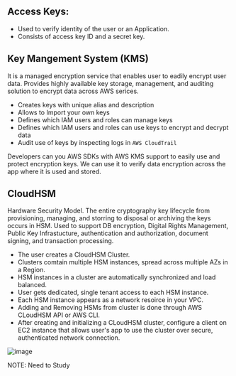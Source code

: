 ## Access Keys:
 - Used to verify identity of the user or an Application.
 - Consists of access key ID and a secret key.

## Key Mangement System (KMS)
It is a managed encryption service that enables user to eadily encrypt user data.
Provides highly available key storage, management, and auditing solution to encrypt data across AWS serices.

 - Creates keys with unique alias and description
 - Allows to Import your own keys
 - Defines which IAM users and roles can manage keys
 - Defines which IAM users and roles can use keys to encrypt and decrypt data
 - Audit use of keys by inspecting logs in `AWS CloudTrail`

Developers can you AWS SDKs with AWS KMS support to easily use and protect encryption keys.
We can use it to verify data encryption across the app where it is used and stored.


## CloudHSM
Hardware Security Model. 
The entire cryptography key lifecycle from provisioning, managing, and storring to disposal or archiving the keys occurs in HSM.
Used to support DB encryption, Digital Rights Management, Public Key Infrastucture, authentication and authorization, document signing, and transaction processing.
 
 - The user creates a CloudHSM Cluster.
 - Clusters comtain multiple HSM instances, spread across multiple AZs in a Region.
 - HSM instances in a cluster are automatically synchronized and load balanced.
 - User gets dedicated, single tenant access to each HSM instance.
 - Each HSM instance appears as a network resoirce in your VPC.
 - Adding and Removing HSMs from cluster is done through AWS CLoudHSM API or AWS CLI.
 - After creating and initializing a CLoudHSM cluster, configure a client on EC2 instance that allows user's app to use the cluster over secure, authenticated network connection.

![image](https://user-images.githubusercontent.com/55656762/120082542-3daf3800-c0e1-11eb-8248-fd5f111fda4b.png)


NOTE: Need to Study